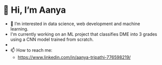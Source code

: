 # 👋 Hi, I’m Aanya
- 👀 I’m interested in data science, web development and machine learning.
- I'm currently working on an ML project that classifies DME into 3 grades using a CNN model trained from scratch.
- 
- 📫 How to reach me:
  - https://www.linkedin.com/in/aanya-tripathi-776598219/
    

<!---
aanyatr/aanyatr is a ✨ special ✨ repository because its `README.md` (this file) appears on your GitHub profile.
You can click the Preview link to take a look at your changes.
--->
